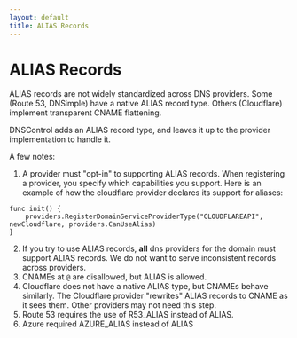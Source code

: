 ```yaml
---
layout: default
title: ALIAS Records
---
```


# ALIAS Records

ALIAS records are not widely standardized across DNS providers. Some (Route 53, DNSimple) have a native ALIAS record type. Others (Cloudflare) implement transparent CNAME flattening.

DNSControl adds an ALIAS record type, and leaves it up to the provider implementation to handle it.

A few notes:

1. A provider must "opt-in" to supporting ALIAS records. When registering a provider, you specify which capabilities you support. Here is an example of how the
  cloudflare provider declares its support for aliases:

```
func init() {
	providers.RegisterDomainServiceProviderType("CLOUDFLAREAPI", newCloudflare, providers.CanUseAlias)
}
```

2. If you try to use ALIAS records, **all** dns providers for the domain must support ALIAS records. We do not want to serve inconsistent records across providers.
3. CNAMEs at `@` are disallowed, but ALIAS is allowed.
4. Cloudflare does not have a native ALIAS type, but CNAMEs behave similarly. The Cloudflare provider "rewrites" ALIAS records to CNAME as it sees them. Other providers may not need this step.
5. Route 53 requires the use of R53_ALIAS instead of ALIAS.
6. Azure required AZURE_ALIAS instead of ALIAS

